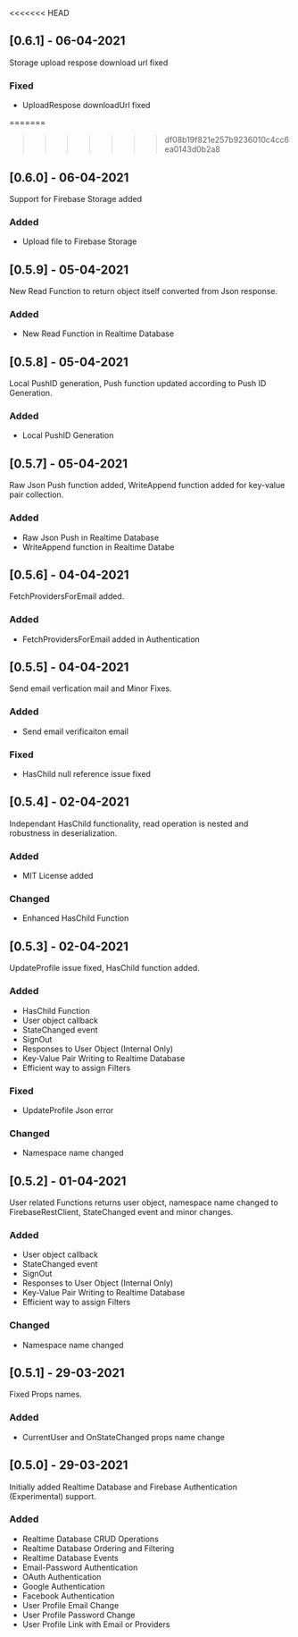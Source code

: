 <<<<<<< HEAD
## [0.6.1] - 06-04-2021

Storage upload respose download url fixed

### Fixed
-  UploadRespose downloadUrl fixed 

=======
>>>>>>> df08b19f821e257b9236010c4cc6ea0143d0b2a8
## [0.6.0] - 06-04-2021

Support for Firebase Storage added

### Added
- Upload file to Firebase Storage

## [0.5.9] - 05-04-2021

New Read Function to return object itself converted from Json response. 

### Added
- New Read Function in Realtime Database

## [0.5.8] - 05-04-2021

Local PushID generation, Push function updated according to Push ID Generation.

### Added 
- Local PushID Generation

## [0.5.7] - 05-04-2021

Raw Json Push function added, WriteAppend function added for key-value pair collection.

### Added
- Raw Json Push in Realtime Database
- WriteAppend function in Realtime Databe

## [0.5.6] - 04-04-2021

FetchProvidersForEmail added. 

### Added
- FetchProvidersForEmail added in Authentication

## [0.5.5] - 04-04-2021

Send email verfication mail and Minor Fixes. 

### Added
- Send email verificaiton email

### Fixed 
- HasChild null reference issue fixed

## [0.5.4] - 02-04-2021

Independant HasChild functionality, read operation is nested and robustness in deserialization.

### Added
- MIT License added

### Changed
- Enhanced HasChild Function 

## [0.5.3] - 02-04-2021

UpdateProfile issue fixed, HasChild function added. 

### Added
- HasChild Function
- User object callback
- StateChanged event
- SignOut
- Responses to User Object (Internal Only)
- Key-Value Pair Writing to Realtime Database
- Efficient way to assign Filters

### Fixed 
- UpdateProfile Json error

### Changed
- Namespace name changed


## [0.5.2] - 01-04-2021
  
User related Functions returns user object, namespace name changed to FirebaseRestClient, StateChanged event and minor changes.

### Added
- User object callback
- StateChanged event
- SignOut
- Responses to User Object (Internal Only)
- Key-Value Pair Writing to Realtime Database
- Efficient way to assign Filters

### Changed
- Namespace name changed


## [0.5.1] - 29-03-2021
  
Fixed Props names.

### Added
- CurrentUser and OnStateChanged props name change


## [0.5.0] - 29-03-2021
  
Initially added Realtime Database and Firebase Authentication (Experimental) support. 

### Added
- Realtime Database CRUD Operations
- Realtime Database Ordering and Filtering
- Realtime Database Events
- Email-Password Authentication
- OAuth Authentication 
- Google Authentication
- Facebook Authentication
- User Profile Email Change
- User Profile Password Change
- User Profile Link with Email or Providers

